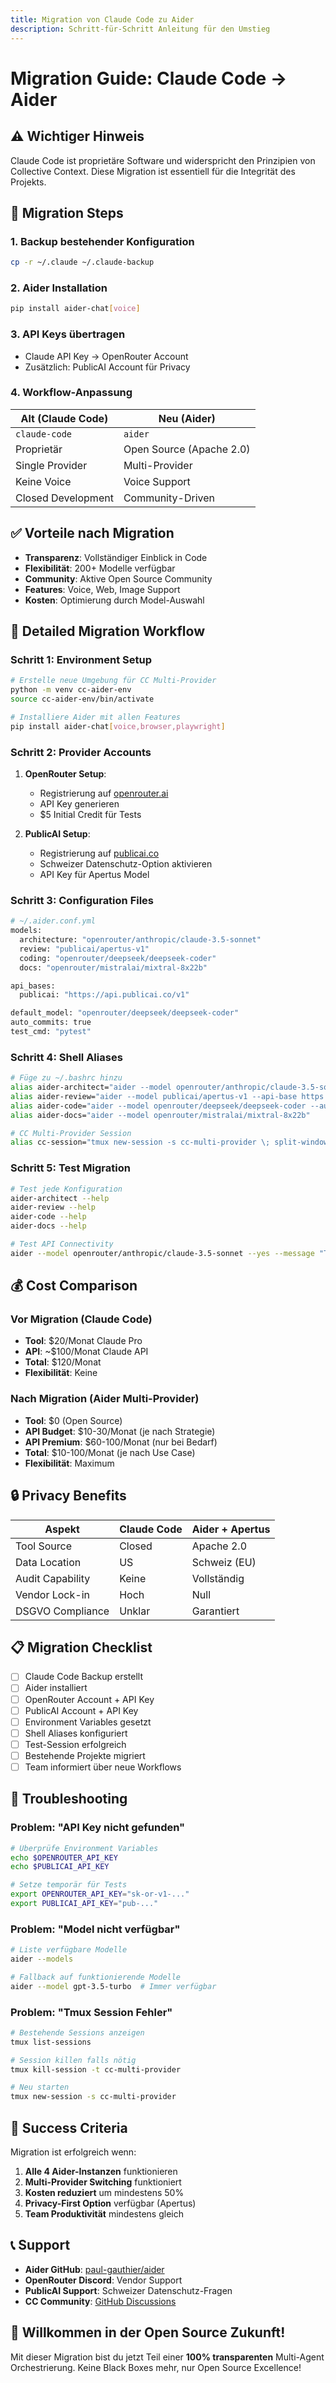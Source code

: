 ```yaml
---
title: Migration von Claude Code zu Aider
description: Schritt-für-Schritt Anleitung für den Umstieg
---
```


# Migration Guide: Claude Code → Aider

## ⚠️ Wichtiger Hinweis

Claude Code ist proprietäre Software und widerspricht den Prinzipien von Collective Context. Diese Migration ist essentiell für die Integrität des Projekts.

## 🔄 Migration Steps

### 1. Backup bestehender Konfiguration
```bash
cp -r ~/.claude ~/.claude-backup
```

### 2. Aider Installation
```bash
pip install aider-chat[voice]
```

### 3. API Keys übertragen
- Claude API Key → OpenRouter Account
- Zusätzlich: PublicAI Account für Privacy

### 4. Workflow-Anpassung

| Alt (Claude Code) | Neu (Aider) |
|-------------------|-------------|
| `claude-code` | `aider` |
| Proprietär | Open Source (Apache 2.0) |
| Single Provider | Multi-Provider |
| Keine Voice | Voice Support |
| Closed Development | Community-Driven |

## ✅ Vorteile nach Migration

- **Transparenz**: Vollständiger Einblick in Code
- **Flexibilität**: 200+ Modelle verfügbar
- **Community**: Aktive Open Source Community
- **Features**: Voice, Web, Image Support
- **Kosten**: Optimierung durch Model-Auswahl

## 🚀 Detailed Migration Workflow

### Schritt 1: Environment Setup
```bash
# Erstelle neue Umgebung für CC Multi-Provider
python -m venv cc-aider-env
source cc-aider-env/bin/activate

# Installiere Aider mit allen Features
pip install aider-chat[voice,browser,playwright]
```

### Schritt 2: Provider Accounts
1. **OpenRouter Setup**:
   - Registrierung auf [openrouter.ai](https://openrouter.ai)
   - API Key generieren
   - $5 Initial Credit für Tests

2. **PublicAI Setup**:
   - Registrierung auf [publicai.co](https://publicai.co)
   - Schweizer Datenschutz-Option aktivieren
   - API Key für Apertus Model

### Schritt 3: Configuration Files
```bash
# ~/.aider.conf.yml
models:
  architecture: "openrouter/anthropic/claude-3.5-sonnet"
  review: "publicai/apertus-v1"
  coding: "openrouter/deepseek/deepseek-coder"
  docs: "openrouter/mistralai/mixtral-8x22b"

api_bases:
  publicai: "https://api.publicai.co/v1"

default_model: "openrouter/deepseek/deepseek-coder"
auto_commits: true
test_cmd: "pytest"
```

### Schritt 4: Shell Aliases
```bash
# Füge zu ~/.bashrc hinzu
alias aider-architect="aider --model openrouter/anthropic/claude-3.5-sonnet"
alias aider-review="aider --model publicai/apertus-v1 --api-base https://api.publicai.co/v1"
alias aider-code="aider --model openrouter/deepseek/deepseek-coder --auto-commits"
alias aider-docs="aider --model openrouter/mistralai/mixtral-8x22b"

# CC Multi-Provider Session
alias cc-session="tmux new-session -s cc-multi-provider \; split-window -h \; split-window -v \; select-pane -t 0 \; split-window -v"
```

### Schritt 5: Test Migration
```bash
# Test jede Konfiguration
aider-architect --help
aider-review --help
aider-code --help
aider-docs --help

# Test API Connectivity
aider --model openrouter/anthropic/claude-3.5-sonnet --yes --message "Test connection"
```

## 💰 Cost Comparison

### Vor Migration (Claude Code)
- **Tool**: $20/Monat Claude Pro
- **API**: ~$100/Monat Claude API
- **Total**: $120/Monat
- **Flexibilität**: Keine

### Nach Migration (Aider Multi-Provider)
- **Tool**: $0 (Open Source)
- **API Budget**: $10-30/Monat (je nach Strategie)
- **API Premium**: $60-100/Monat (nur bei Bedarf)
- **Total**: $10-100/Monat (je nach Use Case)
- **Flexibilität**: Maximum

## 🔒 Privacy Benefits

| Aspekt | Claude Code | Aider + Apertus |
|--------|-------------|-----------------|
| Tool Source | Closed | Apache 2.0 |
| Data Location | US | Schweiz (EU) |
| Audit Capability | Keine | Vollständig |
| Vendor Lock-in | Hoch | Null |
| DSGVO Compliance | Unklar | Garantiert |

## 📋 Migration Checklist

- [ ] Claude Code Backup erstellt
- [ ] Aider installiert
- [ ] OpenRouter Account + API Key
- [ ] PublicAI Account + API Key
- [ ] Environment Variables gesetzt
- [ ] Shell Aliases konfiguriert
- [ ] Test-Session erfolgreich
- [ ] Bestehende Projekte migriert
- [ ] Team informiert über neue Workflows

## 🚨 Troubleshooting

### Problem: "API Key nicht gefunden"
```bash
# Überprüfe Environment Variables
echo $OPENROUTER_API_KEY
echo $PUBLICAI_API_KEY

# Setze temporär für Tests
export OPENROUTER_API_KEY="sk-or-v1-..."
export PUBLICAI_API_KEY="pub-..."
```

### Problem: "Model nicht verfügbar"
```bash
# Liste verfügbare Modelle
aider --models

# Fallback auf funktionierende Modelle
aider --model gpt-3.5-turbo  # Immer verfügbar
```

### Problem: "Tmux Session Fehler"
```bash
# Bestehende Sessions anzeigen
tmux list-sessions

# Session killen falls nötig
tmux kill-session -t cc-multi-provider

# Neu starten
tmux new-session -s cc-multi-provider
```

## 🎯 Success Criteria

Migration ist erfolgreich wenn:
1. **Alle 4 Aider-Instanzen** funktionieren
2. **Multi-Provider Switching** funktioniert
3. **Kosten reduziert** um mindestens 50%
4. **Privacy-First Option** verfügbar (Apertus)
5. **Team Produktivität** mindestens gleich

## 📞 Support

- **Aider GitHub**: [paul-gauthier/aider](https://github.com/paul-gauthier/aider)
- **OpenRouter Discord**: Vendor Support
- **PublicAI Support**: Schweizer Datenschutz-Fragen
- **CC Community**: [GitHub Discussions](https://github.com/collective-context/ccc/discussions)

## 🎉 Willkommen in der Open Source Zukunft!

Mit dieser Migration bist du jetzt Teil einer **100% transparenten** Multi-Agent Orchestrierung. Keine Black Boxes mehr, nur Open Source Excellence!